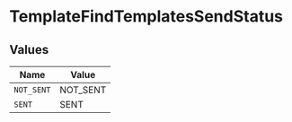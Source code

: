 # TemplateFindTemplatesSendStatus


## Values

| Name       | Value      |
| ---------- | ---------- |
| `NOT_SENT` | NOT_SENT   |
| `SENT`     | SENT       |